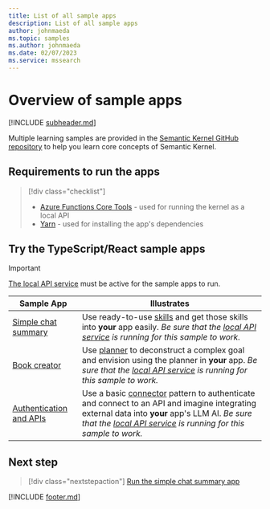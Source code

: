 ```yaml
---
title: List of all sample apps
description: List of all sample apps
author: johnmaeda
ms.topic: samples
ms.author: johnmaeda
ms.date: 02/07/2023
ms.service: mssearch
---
```

# Overview of sample apps

[!INCLUDE [subheader.md](../includes/pat_medium.md)]

Multiple learning samples are provided in the [Semantic Kernel GitHub repository](https://github.com/microsoft/semantic-kernel/tree/main/samples) to help you learn core concepts of Semantic Kernel.

## Requirements to run the apps

> [!div class="checklist"]
> * [Azure Functions Core Tools](/azure/azure-functions/functions-run-local) - used for running the kernel as a local API
> * [Yarn](https://yarnpkg.com/getting-started/install) - used for installing the app's dependencies

## Try the TypeScript/React sample apps

> [!IMPORTANT]
> [The local API service](/semantic-kernel/samples/localapiservice) must be active for the sample apps to run.

| Sample App | Illustrates |
|---|---|
| [Simple chat summary](/semantic-kernel/samples/simplechatsummary) | Use ready-to-use [skills](/semantic-kernel/concepts-sk/skills) and get those skills into **your** app easily. _Be sure that the [local API service](/semantic-kernel/samples/localapiservice) is running for this sample to work._ |
| [Book creator](/semantic-kernel/samples/bookcreator) | Use [planner](/semantic-kernel/concepts-sk/planner) to deconstruct a complex goal and envision using the planner in **your** app. _Be sure that the [local API service](/semantic-kernel/samples/localapiservice) is running for this sample to work._ |
| [Authentication and APIs](/semantic-kernel/samples/authapi) | Use a basic [connector](/semantic-kernel/concepts-sk/connectors) pattern to authenticate and connect to an API and imagine integrating external data into **your** app's LLM AI. _Be sure that the [local API service](/semantic-kernel/samples/localapiservice) is running for this sample to work._ |


## Next step

> [!div class="nextstepaction"]
> [Run the simple chat summary app](/semantic-kernel/samples/simplechatsummary)

[!INCLUDE [footer.md](../includes/footer.md)]
